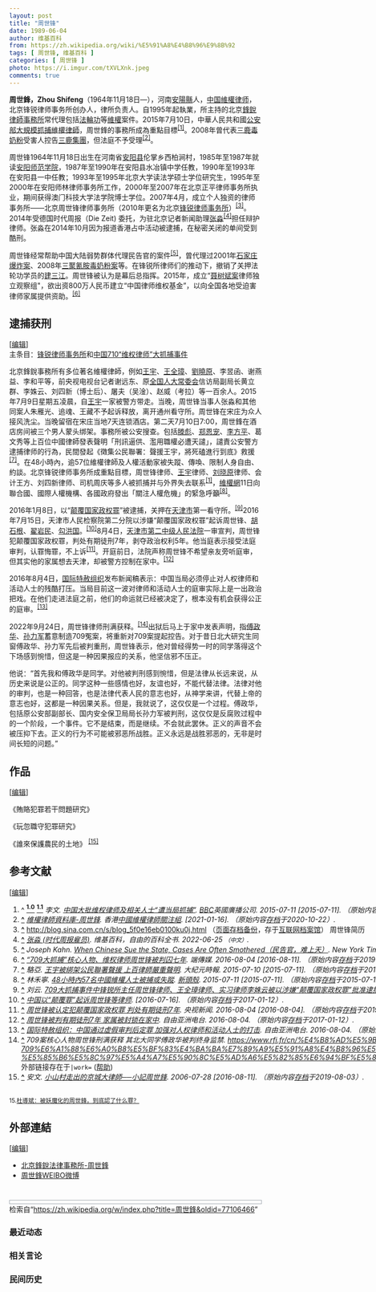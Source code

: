 ```yaml
---
layout: post
title: "周世锋"
date: 1989-06-04
author: 维基百科
from: https://zh.wikipedia.org/wiki/%E5%91%A8%E4%B8%96%E9%8B%92
tags: [ 周世锋, 维基百科 ]
categories: [ 周世锋 ]
photo: https://i.imgur.com/tXVLXnk.jpeg
comments: true
---
```

<div class="mw-content-ltr mw-parser-output" lang="zh" dir="ltr"><style data-mw-deduplicate="TemplateStyles:r83732082">.mw-parser-output .infobox-subbox{padding:0;border:none;margin:-3px;width:auto;min-width:100%;font-size:100%;clear:none;float:none;background-color:transparent}.mw-parser-output .infobox-3cols-child{margin:auto}.mw-parser-output .infobox .navbar{font-size:100%}body.skin-minerva .mw-parser-output .infobox-header,body.skin-minerva .mw-parser-output .infobox-subheader,body.skin-minerva .mw-parser-output .infobox-above,body.skin-minerva .mw-parser-output .infobox-title,body.skin-minerva .mw-parser-output .infobox-image,body.skin-minerva .mw-parser-output .infobox-full-data,body.skin-minerva .mw-parser-output .infobox-below{text-align:center}@media screen{html.skin-theme-clientpref-night .mw-parser-output .infobox-full-data:not(.notheme)>div:not(.notheme)[style]{background:#1f1f23!important;color:#f8f9fa}@media screen and (prefers-color-scheme:dark){html.skin-theme-clientpref-os .mw-parser-output .infobox-full-data:not(.notheme) div:not(.notheme){background:#1f1f23!important;color:#f8f9fa}}html.skin-theme-clientpref-night .mw-parser-output .infobox td div:not(.notheme)[style]{background:transparent!important;color:var(--color-base,#202122)}@media screen and (prefers-color-scheme:dark){html.skin-theme-clientpref-os .mw-parser-output .infobox td div:not(.notheme)[style]{background:transparent!important;color:var(--color-base,#202122)}}html.skin-theme-clientpref-night .mw-parser-output .infobox td div.NavHead:not(.notheme)[style]{background:transparent!important}}@media screen and (prefers-color-scheme:dark){html.skin-theme-clientpref-os .mw-parser-output .infobox td div.NavHead:not(.notheme)[style]{background:transparent!important}}@media(min-width:640px){body.skin--responsive .mw-parser-output .infobox-table{display:table!important}body.skin--responsive .mw-parser-output .infobox-table>caption{display:table-caption!important}body.skin--responsive .mw-parser-output .infobox-table>tbody{display:table-row-group}body.skin--responsive .mw-parser-output .infobox-table tr{display:table-row!important}body.skin--responsive .mw-parser-output .infobox-table th,body.skin--responsive .mw-parser-output .infobox-table td{padding-left:inherit;padding-right:inherit}}</style>
<p><b>周世鋒，Zhou Shifeng</b>（1964年11月18日<span class="useeditintro" title="Template:BLP editintro">—</span>），河南<a href="/wiki/%E5%AE%89%E9%98%B3%E5%8E%BF" title="安阳县">安陽縣</a>人，<a href="/wiki/%E4%B8%AD%E5%8D%8E%E4%BA%BA%E6%B0%91%E5%85%B1%E5%92%8C%E5%9B%BD" title="中华人民共和国">中国</a><a href="/wiki/%E7%B6%AD%E6%AC%8A%E5%BE%8B%E5%B8%AB" class="mw-redirect" title="維權律師">維權律师</a>，北京锋锐律师事务所创办人，律所负责人。自1995年起執業，所主持的北京<a href="/wiki/%E9%94%8B%E9%94%90%E5%BE%8B%E5%B8%88%E4%BA%8B%E5%8A%A1%E6%89%80" title="锋锐律师事务所">鋒銳律師事務所</a>常代理包括<a href="/wiki/%E6%B3%95%E8%BC%AA%E5%8A%9F" class="mw-redirect" title="法輪功">法輪功</a>等<a href="/wiki/%E7%B6%AD%E6%AC%8A" class="mw-redirect" title="維權">維權</a>案件。2015年7月10日，中華人民共和國<a href="/wiki/%E4%B8%AD%E5%8D%8E%E4%BA%BA%E6%B0%91%E5%85%B1%E5%92%8C%E5%9B%BD%E5%85%AC%E5%AE%89%E9%83%A8" title="中华人民共和国公安部">公安部</a><a href="/wiki/%E4%B8%AD%E5%9C%8B710%E3%80%8C%E7%B6%AD%E6%AC%8A%E5%BE%8B%E5%B8%AB%E3%80%8D%E5%A4%A7%E6%8A%93%E6%8D%95%E4%BA%8B%E4%BB%B6" class="mw-redirect" title="中國710「維權律師」大抓捕事件">大規模抓捕維權律師</a>，周世鋒的事務所成為重點目標<sup id="cite_ref-BBC0711_1-0" class="reference"><a href="#cite_note-BBC0711-1"><span class="cite-bracket">[</span>1<span class="cite-bracket">]</span></a></sup>。2008年曾代表<a href="/wiki/2008%E5%B9%B4%E4%B8%AD%E5%9B%BD%E5%A5%B6%E5%88%B6%E5%93%81%E6%B1%A1%E6%9F%93%E4%BA%8B%E4%BB%B6" title="2008年中国奶制品污染事件">三鹿毒奶粉</a>受害人控告<a href="/wiki/%E4%B8%89%E9%B9%BF%E9%9B%86%E5%9B%A2" title="三鹿集团">三鹿集團</a>，但法庭不予受理<sup id="cite_ref-2" class="reference"><a href="#cite_note-2"><span class="cite-bracket">[</span>2<span class="cite-bracket">]</span></a></sup>。
</p>
<meta property="mw:PageProp/toc">
<div class="mw-heading mw-heading2"></div>
<p>周世锋1964年11月18日出生在河南省<a href="/wiki/%E5%AE%89%E9%98%B3%E5%8E%BF" title="安阳县">安阳县</a>伦掌乡西柏涧村，1985年至1987年就读<a href="/wiki/%E5%AE%89%E9%98%B3%E5%B8%88%E8%8C%83%E5%AD%A6%E9%99%A2" title="安阳师范学院">安阳师范学院</a>，1987年至1990年在安阳县水冶镇中学任教，1990年至1993年在安阳县一中任教；1993年至1995年北京大学读法学硕士学位研究生，1995年至2000年在安阳师林律师事务所工作，2000年至2007年在北京正平律师事务所执业，期间获得澳门科技大学法学院博士学位。2007年4月，成立个人独资的律师事务所——北京周世锋律师事务所（2010年更名为北京<a href="/wiki/%E9%94%8B%E9%94%90%E5%BE%8B%E5%B8%88%E4%BA%8B%E5%8A%A1%E6%89%80" title="锋锐律师事务所">锋锐律师事务所</a>）<sup id="cite_ref-3" class="reference"><a href="#cite_note-3"><span class="cite-bracket">[</span>3<span class="cite-bracket">]</span></a></sup>。2014年受德国时代周报（Die Zeit) 委托，为驻北京记者新闻助理<a href="/wiki/%E5%BC%A0%E6%B7%BC_(%E6%97%B6%E4%BB%A3%E5%91%A8%E6%8A%A5%E9%9B%87%E5%91%98)" title="张淼 (时代周报雇员)">张淼</a><sup id="cite_ref-4" class="reference"><a href="#cite_note-4"><span class="cite-bracket">[</span>4<span class="cite-bracket">]</span></a></sup>担任辩护律师。张淼在2014年10月因为报道香港占中活动被逮捕，在秘密关闭的单间受到酷刑。
</p><p>周世锋经常帮助中国大陆弱势群体代理民告官的案件<sup id="cite_ref-5" class="reference"><a href="#cite_note-5"><span class="cite-bracket">[</span>5<span class="cite-bracket">]</span></a></sup>，曾代理过2001年<a href="/wiki/%E9%9D%B3%E5%A6%82%E8%B6%85%E7%88%86%E7%82%B8%E6%A1%88" title="靳如超爆炸案">石家庄爆炸案</a>、2008年<a href="/wiki/2008%E5%B9%B4%E4%B8%AD%E5%9B%BD%E5%A5%B6%E5%88%B6%E5%93%81%E6%B1%A1%E6%9F%93%E4%BA%8B%E4%BB%B6" title="2008年中国奶制品污染事件">三聚氰胺毒奶粉案</a>等。在锋锐所律师们的推动下，撤销了关押法轮功学员的<a href="/wiki/2014%E5%B9%B4%E5%BB%BA%E4%B8%89%E6%B1%9F%E4%BA%8B%E4%BB%B6" title="2014年建三江事件">建三江</a>。周世锋被认为是幕后总指挥。2015年，成立“<a href="/wiki/%E8%81%82%E6%A0%91%E6%96%8C%E6%A1%88" title="聂树斌案">聂树斌案</a>律师独立观察组"，欲出资800万人民币建立“中国律师维权基金”，以向全国各地受迫害律师家属提供资助。<sup id="cite_ref-6" class="reference"><a href="#cite_note-6"><span class="cite-bracket">[</span>6<span class="cite-bracket">]</span></a></sup>
</p>
<div class="mw-heading mw-heading2"><h2 id="逮捕获刑"><span id=".E9.80.AE.E6.8D.95.E8.8E.B7.E5.88.91"></span>逮捕获刑</h2><span class="mw-editsection"><span class="mw-editsection-bracket">[</span><a href="/w/index.php?title=%E5%91%A8%E4%B8%96%E9%8B%92&amp;action=edit&amp;section=2" title="编辑章节：逮捕获刑"><span>编辑</span></a><span class="mw-editsection-bracket">]</span></span></div>
<div role="note" class="hatnote navigation-not-searchable">主条目：<a href="/wiki/%E9%94%8B%E9%94%90%E5%BE%8B%E5%B8%88%E4%BA%8B%E5%8A%A1%E6%89%80" title="锋锐律师事务所">锋锐律师事务所</a>和<a href="/wiki/%E4%B8%AD%E5%9C%8B710%E3%80%8C%E7%B6%AD%E6%AC%8A%E5%BE%8B%E5%B8%AB%E3%80%8D%E5%A4%A7%E6%8A%93%E6%8D%95%E4%BA%8B%E4%BB%B6" class="mw-redirect" title="中國710「維權律師」大抓捕事件">中国710“维权律师”大抓捕事件</a></div>
<p>北京鋒銳事務所有多位著名維權律師，例如<a href="/wiki/%E7%8E%8B%E5%AE%87_(%E4%B8%AD%E5%9C%8B%E5%BE%8B%E5%B8%AB)" class="mw-redirect" title="王宇 (中國律師)">王宇</a>、<a href="/wiki/%E7%8E%8B%E5%85%A8%E7%92%8B" title="王全璋">王全璋</a>、<a href="/wiki/%E5%88%98%E6%99%93%E5%8E%9F" title="刘晓原">劉曉原</a>、李昱函、谢燕益、李和平等，前央视电视台记者谢远东、原<a href="/wiki/%E5%85%A8%E5%9B%BD%E4%BA%BA%E5%A4%A7%E5%B8%B8%E5%A7%94%E4%BC%9A" class="mw-redirect" title="全国人大常委会">全国人大常委会</a>信访局副局长黄立群、李姝云、刘四新（博士后）、屠夫（吴淦）、赵威（考拉）等一百余人。2015年7月9日星期五凌晨，自<a href="/wiki/%E7%8E%8B%E5%AE%87_(%E4%B8%AD%E5%9C%8B%E5%BE%8B%E5%B8%AB)" class="mw-redirect" title="王宇 (中國律師)">王宇</a>一家被警方带走。当晚，周世锋当事人张淼和其他同案人朱雁光、追魂、王藏不予起诉释放，离开通州看守所。周世锋在宋庄为众人接风洗尘。当晚留宿在宋庄当地7天连锁酒店。第二天7月10日7:00，周世鋒在酒店房间被三个男人蒙头绑架。事務所被公安搜查。包括<a href="/wiki/%E6%BB%95%E5%BD%AA" title="滕彪">滕彪</a>、<a href="/wiki/%E9%83%91%E6%81%A9%E5%AE%A0" title="郑恩宠">郑恩宠</a>、<a href="/wiki/%E6%9D%8E%E6%96%B9%E5%B9%B3" title="李方平">李方平</a>、葛文秀等上百位中國律師發表聲明「刑訊逼供、濫用職權必遭天譴」，譴責公安警方逮捕律师的行為，民間發起《徵集公民聯署：聲援王宇，將死磕進行到底》救援<sup id="cite_ref-EPO0710_7-0" class="reference"><a href="#cite_note-EPO0710-7"><span class="cite-bracket">[</span>7<span class="cite-bracket">]</span></a></sup>。在48小時內，逾57位維權律師及人權活動家被失蹤、傳喚、限制人身自由、約談。北京锋锐律师事务所成重點目標，周世锋律师、<a href="/wiki/%E7%8E%8B%E5%AE%87_(%E4%B8%AD%E5%9C%8B%E5%BE%8B%E5%B8%AB)" class="mw-redirect" title="王宇 (中國律師)">王宇</a>律师、<a href="/wiki/%E5%88%98%E6%99%93%E5%8E%9F" title="刘晓原">刘晓原</a>律师、会计王方、刘四新律师、司机周庆等多人被抓捕并与外界失去联系<sup id="cite_ref-BBC0711_1-1" class="reference"><a href="#cite_note-BBC0711-1"><span class="cite-bracket">[</span>1<span class="cite-bracket">]</span></a></sup>，<a href="/wiki/%E7%B6%AD%E6%AC%8A%E7%B6%B2" class="mw-redirect" title="維權網">維權網</a>11日向聯合國、國際人權機構、各國政府發出「關注人權危機」的緊急呼籲<sup id="cite_ref-8" class="reference"><a href="#cite_note-8"><span class="cite-bracket">[</span>8<span class="cite-bracket">]</span></a></sup>。
</p><p>2016年1月8日，以“<a href="/wiki/%E9%A2%A0%E8%A6%86%E5%9B%BD%E5%AE%B6%E6%94%BF%E6%9D%83%E7%BD%AA" title="颠覆国家政权罪">颠覆国家政权罪</a>”被逮捕，关押在<a href="/wiki/%E5%A4%A9%E6%B4%A5%E5%B8%82" title="天津市">天津市</a>第一看守所。<sup id="cite_ref-9" class="reference"><a href="#cite_note-9"><span class="cite-bracket">[</span>9<span class="cite-bracket">]</span></a></sup>2016年7月15日，天津市人民检察院第二分院以涉嫌“颠覆国家政权罪”起诉周世锋、<a href="/wiki/%E8%83%A1%E7%9F%B3%E6%A0%B9" title="胡石根">胡石根</a>、<a href="/w/index.php?title=%E7%BF%9F%E5%B2%A9%E6%B0%91&amp;action=edit&amp;redlink=1" class="new" title="翟岩民（页面不存在）">翟岩民</a>、<a href="/wiki/%E5%8B%BE%E6%B4%AA%E5%9B%BD" title="勾洪国">勾洪国</a>。<sup id="cite_ref-10" class="reference"><a href="#cite_note-10"><span class="cite-bracket">[</span>10<span class="cite-bracket">]</span></a></sup>8月4日，<a href="/wiki/%E5%A4%A9%E6%B4%A5%E5%B8%82%E7%AC%AC%E4%BA%8C%E4%B8%AD%E7%BA%A7%E4%BA%BA%E6%B0%91%E6%B3%95%E9%99%A2" title="天津市第二中级人民法院">天津市第二中级人民法院</a>一审宣判，周世锋犯颠覆国家政权罪，判处有期徒刑7年，剥夺政治权利5年。他当庭表示接受法庭审判，认罪悔罪，不上诉<sup id="cite_ref-11" class="reference"><a href="#cite_note-11"><span class="cite-bracket">[</span>11<span class="cite-bracket">]</span></a></sup>。开庭前日，法院声称周世锋不希望亲友旁听庭审，但其实他的家属想去天津，却被警方控制在家中。<sup id="cite_ref-12" class="reference"><a href="#cite_note-12"><span class="cite-bracket">[</span>12<span class="cite-bracket">]</span></a></sup>
</p><p>2016年8月4日，<a href="/wiki/%E5%9B%BD%E9%99%85%E7%89%B9%E8%B5%A6%E7%BB%84%E7%BB%87" class="mw-redirect" title="国际特赦组织">国际特赦组织</a>发布新闻稿表示：中国当局必须停止对人权律师和活动人士的残酷打压。当局目前这一波对律师和活动人士的庭审实际上是一出政治把戏。在他们走进法庭之前，他们的命运就已经被决定了，根本没有机会获得公正的庭审。<sup id="cite_ref-13" class="reference"><a href="#cite_note-13"><span class="cite-bracket">[</span>13<span class="cite-bracket">]</span></a></sup>
</p><p>2022年9月24日，周世锋律师刑满获释。<sup id="cite_ref-14" class="reference"><a href="#cite_note-14"><span class="cite-bracket">[</span>14<span class="cite-bracket">]</span></a></sup>出狱后马上于家中发表声明，指<a href="/wiki/%E5%82%85%E6%94%BF%E5%8D%8E" title="傅政华">傅政华</a>、<a href="/wiki/%E5%AD%99%E5%8A%9B%E5%86%9B" title="孙力军">孙力军</a>蓄意制造709冤案，将重新对709案提起控告。对于昔日北大研究生同窗傅政华、孙力军先后被判重刑，周世锋表示，他对曾经得势一时的同学落得这个下场感到惋惜，但这是一种因果报应的关系，他坚信邪不压正。
</p><p>他说：“首先我和傅政华是同学。对他被判刑感到惋惜，但是法律从长远来说，从历史来说是公正的。同学这种一些感情也好，友谊也好，不能代替法律。法律对他的审判，也是一种回答，也是法律代表人民的意志也好，从神学来讲，代替上帝的意志也好，这都是一种因果关系。但是，我就说了，这仅仅是一个过程。傅政华，包括原公安部副部长、国内安全保卫局局长孙力军被判刑，这仅仅是反腐败过程中的一个阶段，一个事件。它不是结束，而是继续。不会就此罢休。正义的声音不会被压抑下去。正义的行为不可能被邪恶所战胜。正义永远是战胜邪恶的，无非是时间长短的问题。”
</p>
<div class="mw-heading mw-heading2"><h2 id="作品"><span id=".E4.BD.9C.E5.93.81"></span>作品</h2><span class="mw-editsection"><span class="mw-editsection-bracket">[</span><a href="/w/index.php?title=%E5%91%A8%E4%B8%96%E9%8B%92&amp;action=edit&amp;section=3" title="编辑章节：作品"><span>编辑</span></a><span class="mw-editsection-bracket">]</span></span></div>
<p>《賄賂犯罪若干問題研究》
</p><p>《玩忽職守犯罪研究》
</p><p>《誰來保護農民的土地》
<sup id="cite_ref-15" class="reference"><a href="#cite_note-15"><span class="cite-bracket">[</span>15<span class="cite-bracket">]</span></a></sup>
</p>
<div class="mw-heading mw-heading2"><h2 id="参考文献"><span id=".E5.8F.82.E8.80.83.E6.96.87.E7.8C.AE"></span>参考文献</h2><span class="mw-editsection"><span class="mw-editsection-bracket">[</span><a href="/w/index.php?title=%E5%91%A8%E4%B8%96%E9%8B%92&amp;action=edit&amp;section=4" title="编辑章节：参考文献"><span>编辑</span></a><span class="mw-editsection-bracket">]</span></span></div>
<div class="reflist columns references-column-count references-column-count-2" style="-moz-column-count: 2; -webkit-column-count: 2; column-count: 2; list-style-type: decimal;">
<ol class="references">
<li id="cite_note-BBC0711-1"><span class="mw-cite-backlink">^ <a href="#cite_ref-BBC0711_1-0"><sup><b>1.0</b></sup></a> <a href="#cite_ref-BBC0711_1-1"><sup><b>1.1</b></sup></a></span> <span class="reference-text"><cite class="citation news">李文. <a rel="nofollow" class="external text" href="https://www.bbc.com/zhongwen/simp/china/2015/07/150711_china_lawyers">中国大批维权律师及相关人士“遭当局抓捕”</a>. <a href="/wiki/BBC" class="mw-redirect" title="BBC">BBC</a>英國廣播公司. 2015-07-11 <span class="reference-accessdate"> [<span class="nowrap">2015-07-11</span>]</span>. （原始内容<a rel="nofollow" class="external text" href="https://web.archive.org/web/20150714000504/http://www.bbc.com/zhongwen/simp/china/2015/07/150711_china_lawyers">存档</a>于2015-07-14）.</cite><span title="ctx_ver=Z39.88-2004&amp;rfr_id=info%3Asid%2Fzh.wikipedia.org%3A%E5%91%A8%E4%B8%96%E9%8B%92&amp;rft.atitle=%E4%B8%AD%E5%9B%BD%E5%A4%A7%E6%89%B9%E7%BB%B4%E6%9D%83%E5%BE%8B%E5%B8%88%E5%8F%8A%E7%9B%B8%E5%85%B3%E4%BA%BA%E5%A3%AB%E2%80%9C%E9%81%AD%E5%BD%93%E5%B1%80%E6%8A%93%E6%8D%95%E2%80%9D&amp;rft.au=%E6%9D%8E%E6%96%87&amp;rft.date=2015-07-11&amp;rft.genre=article&amp;rft_id=http%3A%2F%2Fwww.bbc.com%2Fzhongwen%2Fsimp%2Fchina%2F2015%2F07%2F150711_china_lawyers&amp;rft_val_fmt=info%3Aofi%2Ffmt%3Akev%3Amtx%3Ajournal" class="Z3988"><span style="display:none;">&nbsp;</span></span></span>
</li>
<li id="cite_note-2"><span class="mw-cite-backlink"><b><a href="#cite_ref-2">^</a></b></span> <span class="reference-text"><cite class="citation news"><a rel="nofollow" class="external text" href="http://www.chrlawyers.hk/zh-hant/content/周世鋒">維權律師資料庫-周世鋒</a>. 香港<a href="/wiki/%E4%B8%AD%E5%9C%8B%E7%B6%AD%E6%AC%8A%E5%BE%8B%E5%B8%AB%E9%97%9C%E6%B3%A8%E7%B5%84" title="中國維權律師關注組">中國維權律師關注組</a>.  <span class="reference-accessdate"> [<span class="nowrap">2021-01-16</span>]</span>. （原始内容<a rel="nofollow" class="external text" href="https://web.archive.org/web/20201022000309/https://chrlawyers.hk/zh-hant/content/%E5%91%A8%E4%B8%96%E9%8B%92">存档</a>于2020-10-22）.</cite><span title="ctx_ver=Z39.88-2004&amp;rfr_id=info%3Asid%2Fzh.wikipedia.org%3A%E5%91%A8%E4%B8%96%E9%8B%92&amp;rft.atitle=%E7%B6%AD%E6%AC%8A%E5%BE%8B%E5%B8%AB%E8%B3%87%E6%96%99%E5%BA%AB-%E5%91%A8%E4%B8%96%E9%8B%92&amp;rft.genre=article&amp;rft_id=http%3A%2F%2Fwww.chrlawyers.hk%2Fzh-hant%2Fcontent%2F%E5%91%A8%E4%B8%96%E9%8B%92&amp;rft_val_fmt=info%3Aofi%2Ffmt%3Akev%3Amtx%3Ajournal" class="Z3988"><span style="display:none;">&nbsp;</span></span></span>
</li>
<li id="cite_note-3"><span class="mw-cite-backlink"><b><a href="#cite_ref-3">^</a></b></span> <span class="reference-text"><a rel="nofollow" class="external free" href="http://blog.sina.com.cn/s/blog_5f0e16eb0100ku0j.html">http://blog.sina.com.cn/s/blog_5f0e16eb0100ku0j.html</a> （<a rel="nofollow" class="external text" href="//web.archive.org/web/20160822004911/http://blog.sina.com.cn/s/blog_5f0e16eb0100ku0j.html">页面存档备份</a>，存于<a href="/wiki/%E4%BA%92%E8%81%94%E7%BD%91%E6%A1%A3%E6%A1%88%E9%A6%86" title="互联网档案馆">互联网档案馆</a>） 周世锋简历</span>
</li>
<li id="cite_note-4"><span class="mw-cite-backlink"><b><a href="#cite_ref-4">^</a></b></span> <span class="reference-text"><cite class="citation journal"><a class="external text" href="https://zh.wikipedia.org/w/index.php?title=张淼_(时代周报雇员)&amp;oldid=72355411">张淼 (时代周报雇员)</a>. 维基百科，自由的百科全书. 2022-06-25 <span style="font-family: sans-serif; cursor: default; color:var(--color-subtle, #54595d); font-size: 0.8em; bottom: 0.1em; font-weight: bold;" title="连接到中文网页">（中文）</span>.</cite><span title="ctx_ver=Z39.88-2004&amp;rfr_id=info%3Asid%2Fzh.wikipedia.org%3A%E5%91%A8%E4%B8%96%E9%8B%92&amp;rft.atitle=%E5%BC%A0%E6%B7%BC+%28%E6%97%B6%E4%BB%A3%E5%91%A8%E6%8A%A5%E9%9B%87%E5%91%98%29&amp;rft.date=2022-06-25&amp;rft.genre=article&amp;rft.jtitle=%E7%BB%B4%E5%9F%BA%E7%99%BE%E7%A7%91%EF%BC%8C%E8%87%AA%E7%94%B1%E7%9A%84%E7%99%BE%E7%A7%91%E5%85%A8%E4%B9%A6&amp;rft_id=https%3A%2F%2Fzh.wikipedia.org%2Fw%2Findex.php%3Ftitle%3D%E5%BC%A0%E6%B7%BC_%28%E6%97%B6%E4%BB%A3%E5%91%A8%E6%8A%A5%E9%9B%87%E5%91%98%29%26oldid%3D72355411&amp;rft_val_fmt=info%3Aofi%2Ffmt%3Akev%3Amtx%3Ajournal" class="Z3988"><span style="display:none;">&nbsp;</span></span></span>
</li>
<li id="cite_note-5"><span class="mw-cite-backlink"><b><a href="#cite_ref-5">^</a></b></span> <span class="reference-text"><cite class="citation news">Joseph Kahn. <a rel="nofollow" class="external text" href="http://www.nytimes.com/2005/12/28/world/asia/when-chinese-sue-the-state-cases-are-often-smothered.html">When Chinese Sue the State, Cases Are Often Smothered（民告官，难上天）</a>. New York Times. 2005-12-28 <span class="reference-accessdate"> [<span class="nowrap">2016-08-11</span>]</span>. （原始内容<a rel="nofollow" class="external text" href="https://web.archive.org/web/20201019191339/https://www.nytimes.com/2005/12/28/world/asia/when-chinese-sue-the-state-cases-are-often-smothered.html">存档</a>于2020-10-19）.</cite><span title="ctx_ver=Z39.88-2004&amp;rfr_id=info%3Asid%2Fzh.wikipedia.org%3A%E5%91%A8%E4%B8%96%E9%8B%92&amp;rft.atitle=When+Chinese+Sue+the+State%2C+Cases+Are+Often+Smothered%EF%BC%88%E6%B0%91%E5%91%8A%E5%AE%98%EF%BC%8C%E9%9A%BE%E4%B8%8A%E5%A4%A9%EF%BC%89&amp;rft.au=Joseph+Kahn&amp;rft.date=2005-12-28&amp;rft.genre=article&amp;rft_id=http%3A%2F%2Fwww.nytimes.com%2F2005%2F12%2F28%2Fworld%2Fasia%2Fwhen-chinese-sue-the-state-cases-are-often-smothered.html&amp;rft_val_fmt=info%3Aofi%2Ffmt%3Akev%3Amtx%3Ajournal" class="Z3988"><span style="display:none;">&nbsp;</span></span></span>
</li>
<li id="cite_note-6"><span class="mw-cite-backlink"><b><a href="#cite_ref-6">^</a></b></span> <span class="reference-text"><cite class="citation news"><a rel="nofollow" class="external text" href="https://theinitium.com/article/20160804-dailynews-zhou-shifeng/">“709大抓捕”核心人物、维权律师周世锋被判囚七年</a>. 端傳媒. 2016-08-04 <span class="reference-accessdate"> [<span class="nowrap">2016-08-11</span>]</span>. （原始内容<a rel="nofollow" class="external text" href="https://web.archive.org/web/20190801184543/https://theinitium.com/article/20160804-dailynews-zhou-shifeng/">存档</a>于2019-08-01）.</cite><span title="ctx_ver=Z39.88-2004&amp;rfr_id=info%3Asid%2Fzh.wikipedia.org%3A%E5%91%A8%E4%B8%96%E9%8B%92&amp;rft.atitle=%E2%80%9C709%E5%A4%A7%E6%8A%93%E6%8D%95%E2%80%9D%E6%A0%B8%E5%BF%83%E4%BA%BA%E7%89%A9%E3%80%81%E7%BB%B4%E6%9D%83%E5%BE%8B%E5%B8%88%E5%91%A8%E4%B8%96%E9%94%8B%E8%A2%AB%E5%88%A4%E5%9B%9A%E4%B8%83%E5%B9%B4&amp;rft.date=2016-08-04&amp;rft.genre=article&amp;rft_id=https%3A%2F%2Ftheinitium.com%2Farticle%2F20160804-dailynews-zhou-shifeng%2F&amp;rft_val_fmt=info%3Aofi%2Ffmt%3Akev%3Amtx%3Ajournal" class="Z3988"><span style="display:none;">&nbsp;</span></span></span>
</li>
<li id="cite_note-EPO0710-7"><span class="mw-cite-backlink"><b><a href="#cite_ref-EPO0710_7-0">^</a></b></span> <span class="reference-text"><cite class="citation news">駱亞. <a rel="nofollow" class="external text" href="http://www.epochtimes.com/b5/15/7/10/n4477526.htm">王宇被綁架公民聯署聲援 上百律師嚴重聲明</a>. 大紀元時報. 2015-07-10 <span class="reference-accessdate"> [<span class="nowrap">2015-07-11</span>]</span>. （原始内容<a rel="nofollow" class="external text" href="https://web.archive.org/web/20150711003030/http://www.epochtimes.com/b5/15/7/10/n4477526.htm">存档</a>于2015-07-11）.</cite><span title="ctx_ver=Z39.88-2004&amp;rfr_id=info%3Asid%2Fzh.wikipedia.org%3A%E5%91%A8%E4%B8%96%E9%8B%92&amp;rft.atitle=%E7%8E%8B%E5%AE%87%E8%A2%AB%E7%B6%81%E6%9E%B6%E5%85%AC%E6%B0%91%E8%81%AF%E7%BD%B2%E8%81%B2%E6%8F%B4+%E4%B8%8A%E7%99%BE%E5%BE%8B%E5%B8%AB%E5%9A%B4%E9%87%8D%E8%81%B2%E6%98%8E&amp;rft.au=%E9%A7%B1%E4%BA%9E&amp;rft.date=2015-07-10&amp;rft.genre=article&amp;rft_id=http%3A%2F%2Fwww.epochtimes.com%2Fb5%2F15%2F7%2F10%2Fn4477526.htm&amp;rft_val_fmt=info%3Aofi%2Ffmt%3Akev%3Amtx%3Ajournal" class="Z3988"><span style="display:none;">&nbsp;</span></span></span>
</li>
<li id="cite_note-8"><span class="mw-cite-backlink"><b><a href="#cite_ref-8">^</a></b></span> <span class="reference-text"><cite class="citation news">林禾寧. <a rel="nofollow" class="external text" href="http://newtalk.tw/news/view/2015-07-11/62134">48小時內57名中國維權人士被捕或失蹤</a>. <a href="/wiki/%E6%96%B0%E9%A0%AD%E6%AE%BC" class="mw-redirect" title="新頭殼">新頭殼</a>. 2015-07-11 <span class="reference-accessdate"> [<span class="nowrap">2015-07-11</span>]</span>. （原始内容<a rel="nofollow" class="external text" href="https://web.archive.org/web/20150712082304/http://newtalk.tw/news/view/2015-07-11/62134">存档</a>于2015-07-12）.</cite><span title="ctx_ver=Z39.88-2004&amp;rfr_id=info%3Asid%2Fzh.wikipedia.org%3A%E5%91%A8%E4%B8%96%E9%8B%92&amp;rft.atitle=48%E5%B0%8F%E6%99%82%E5%85%A757%E5%90%8D%E4%B8%AD%E5%9C%8B%E7%B6%AD%E6%AC%8A%E4%BA%BA%E5%A3%AB%E8%A2%AB%E6%8D%95%E6%88%96%E5%A4%B1%E8%B9%A4&amp;rft.au=%E6%9E%97%E7%A6%BE%E5%AF%A7&amp;rft.date=2015-07-11&amp;rft.genre=article&amp;rft_id=http%3A%2F%2Fnewtalk.tw%2Fnews%2Fview%2F2015-07-11%2F62134&amp;rft_val_fmt=info%3Aofi%2Ffmt%3Akev%3Amtx%3Ajournal" class="Z3988"><span style="display:none;">&nbsp;</span></span></span>
</li>
<li id="cite_note-9"><span class="mw-cite-backlink"><b><a href="#cite_ref-9">^</a></b></span> <span class="reference-text"><cite class="citation web">刘云. <a rel="nofollow" class="external text" href="http://wqw2010.blogspot.com/2016/01/709_12.html">709大抓捕事件中锋锐所主任周世锋律师、王全璋律师、实习律师李姝云被以涉嫌“颠覆国家政权罪”批准逮捕（图）</a>. 维权网. 2016-01-12 <span class="reference-accessdate"> [<span class="nowrap">2016-02-13</span>]</span>. （原始内容<a rel="nofollow" class="external text" href="https://web.archive.org/web/20160203172241/http://wqw2010.blogspot.com/2016/01/709_12.html">存档</a>于2016-02-03）.</cite><span title="ctx_ver=Z39.88-2004&amp;rfr_id=info%3Asid%2Fzh.wikipedia.org%3A%E5%91%A8%E4%B8%96%E9%8B%92&amp;rft.au=%E5%88%98%E4%BA%91&amp;rft.btitle=709%E5%A4%A7%E6%8A%93%E6%8D%95%E4%BA%8B%E4%BB%B6%E4%B8%AD%E9%94%8B%E9%94%90%E6%89%80%E4%B8%BB%E4%BB%BB%E5%91%A8%E4%B8%96%E9%94%8B%E5%BE%8B%E5%B8%88%E3%80%81%E7%8E%8B%E5%85%A8%E7%92%8B%E5%BE%8B%E5%B8%88%E3%80%81%E5%AE%9E%E4%B9%A0%E5%BE%8B%E5%B8%88%E6%9D%8E%E5%A7%9D%E4%BA%91%E8%A2%AB%E4%BB%A5%E6%B6%89%E5%AB%8C%E2%80%9C%E9%A2%A0%E8%A6%86%E5%9B%BD%E5%AE%B6%E6%94%BF%E6%9D%83%E7%BD%AA%E2%80%9D%E6%89%B9%E5%87%86%E9%80%AE%E6%8D%95%EF%BC%88%E5%9B%BE%EF%BC%89&amp;rft.date=2016-01-12&amp;rft.genre=unknown&amp;rft.pub=%E7%BB%B4%E6%9D%83%E7%BD%91&amp;rft_id=http%3A%2F%2Fwqw2010.blogspot.com%2F2016%2F01%2F709_12.html&amp;rft_val_fmt=info%3Aofi%2Ffmt%3Akev%3Amtx%3Abook" class="Z3988"><span style="display:none;">&nbsp;</span></span></span>
</li>
<li id="cite_note-10"><span class="mw-cite-backlink"><b><a href="#cite_ref-10">^</a></b></span> <span class="reference-text"><cite class="citation web"><a rel="nofollow" class="external text" href="http://www.voachinese.com/a/china-rights-20160715/3419829.html">中国以“颠覆罪”起诉周世锋等律师</a>.  <span class="reference-accessdate"> [<span class="nowrap">2016-07-16</span>]</span>. （原始内容<a rel="nofollow" class="external text" href="https://web.archive.org/web/20170112064612/http://www.voachinese.com/a/china-rights-20160715/3419829.html">存档</a>于2017-01-12）.</cite><span title="ctx_ver=Z39.88-2004&amp;rfr_id=info%3Asid%2Fzh.wikipedia.org%3A%E5%91%A8%E4%B8%96%E9%8B%92&amp;rft.btitle=%E4%B8%AD%E5%9B%BD%E4%BB%A5%E2%80%9C%E9%A2%A0%E8%A6%86%E7%BD%AA%E2%80%9D%E8%B5%B7%E8%AF%89%E5%91%A8%E4%B8%96%E9%94%8B%E7%AD%89%E5%BE%8B%E5%B8%88&amp;rft.genre=unknown&amp;rft_id=http%3A%2F%2Fwww.voachinese.com%2Fa%2Fchina-rights-20160715%2F3419829.html&amp;rft_val_fmt=info%3Aofi%2Ffmt%3Akev%3Amtx%3Abook" class="Z3988"><span style="display:none;">&nbsp;</span></span></span>
</li>
<li id="cite_note-11"><span class="mw-cite-backlink"><b><a href="#cite_ref-11">^</a></b></span> <span class="reference-text"><cite class="citation news"><a rel="nofollow" class="external text" href="http://news.qq.com/a/20160804/025811.htm">周世锋被认定犯颠覆国家政权罪 判处有期徒刑7年</a>. 央视新闻. 2016-08-04 <span class="reference-accessdate"> [<span class="nowrap">2016-08-04</span>]</span>. （原始内容<a rel="nofollow" class="external text" href="https://web.archive.org/web/20191111123226/https://news.qq.com/a/20160804/025811.htm">存档</a>于2019-11-11）.</cite><span title="ctx_ver=Z39.88-2004&amp;rfr_id=info%3Asid%2Fzh.wikipedia.org%3A%E5%91%A8%E4%B8%96%E9%8B%92&amp;rft.atitle=%E5%91%A8%E4%B8%96%E9%94%8B%E8%A2%AB%E8%AE%A4%E5%AE%9A%E7%8A%AF%E9%A2%A0%E8%A6%86%E5%9B%BD%E5%AE%B6%E6%94%BF%E6%9D%83%E7%BD%AA+%E5%88%A4%E5%A4%84%E6%9C%89%E6%9C%9F%E5%BE%92%E5%88%917%E5%B9%B4&amp;rft.date=2016-08-04&amp;rft.genre=article&amp;rft_id=http%3A%2F%2Fnews.qq.com%2Fa%2F20160804%2F025811.htm&amp;rft_val_fmt=info%3Aofi%2Ffmt%3Akev%3Amtx%3Ajournal" class="Z3988"><span style="display:none;">&nbsp;</span></span></span>
</li>
<li id="cite_note-12"><span class="mw-cite-backlink"><b><a href="#cite_ref-12">^</a></b></span> <span class="reference-text"><cite class="citation web"><a rel="nofollow" class="external text" href="http://www.rfa.org/mandarin/yataibaodao/renquanfazhi/yf1-08042016102635.html">周世锋被判有期徒刑7年 家属被封锁在家中</a>. 自由亚洲电台. 2016-08-04. （原始内容<a rel="nofollow" class="external text" href="https://web.archive.org/web/20170112052802/http://www.rfa.org/mandarin/yataibaodao/renquanfazhi/yf1-08042016102635.html">存档</a>于2017-01-12）.</cite><span title="ctx_ver=Z39.88-2004&amp;rfr_id=info%3Asid%2Fzh.wikipedia.org%3A%E5%91%A8%E4%B8%96%E9%8B%92&amp;rft.btitle=%E5%91%A8%E4%B8%96%E9%94%8B%E8%A2%AB%E5%88%A4%E6%9C%89%E6%9C%9F%E5%BE%92%E5%88%917%E5%B9%B4+%E5%AE%B6%E5%B1%9E%E8%A2%AB%E5%B0%81%E9%94%81%E5%9C%A8%E5%AE%B6%E4%B8%AD&amp;rft.date=2016-08-04&amp;rft.genre=unknown&amp;rft.pub=%E8%87%AA%E7%94%B1%E4%BA%9A%E6%B4%B2%E7%94%B5%E5%8F%B0&amp;rft_id=http%3A%2F%2Fwww.rfa.org%2Fmandarin%2Fyataibaodao%2Frenquanfazhi%2Fyf1-08042016102635.html&amp;rft_val_fmt=info%3Aofi%2Ffmt%3Akev%3Amtx%3Abook" class="Z3988"><span style="display:none;">&nbsp;</span></span></span>
</li>
<li id="cite_note-13"><span class="mw-cite-backlink"><b><a href="#cite_ref-13">^</a></b></span> <span class="reference-text"><cite class="citation web"><a rel="nofollow" class="external text" href="http://www.rfa.org/mandarin/Xinwen/9-08042016134824.html">国际特赦组织：中国通过虚假审判后定罪 加强对人权律师和活动人士的打击</a>. 自由亚洲电台. 2016-08-04. （原始内容<a rel="nofollow" class="external text" href="https://web.archive.org/web/20191031001640/https://www.rfa.org/mandarin/Xinwen/9-08042016134824.html">存档</a>于2019-10-31）.</cite><span title="ctx_ver=Z39.88-2004&amp;rfr_id=info%3Asid%2Fzh.wikipedia.org%3A%E5%91%A8%E4%B8%96%E9%8B%92&amp;rft.btitle=%E5%9B%BD%E9%99%85%E7%89%B9%E8%B5%A6%E7%BB%84%E7%BB%87%EF%BC%9A%E4%B8%AD%E5%9B%BD%E9%80%9A%E8%BF%87%E8%99%9A%E5%81%87%E5%AE%A1%E5%88%A4%E5%90%8E%E5%AE%9A%E7%BD%AA+%E5%8A%A0%E5%BC%BA%E5%AF%B9%E4%BA%BA%E6%9D%83%E5%BE%8B%E5%B8%88%E5%92%8C%E6%B4%BB%E5%8A%A8%E4%BA%BA%E5%A3%AB%E7%9A%84%E6%89%93%E5%87%BB&amp;rft.date=2016-08-04&amp;rft.genre=unknown&amp;rft.pub=%E8%87%AA%E7%94%B1%E4%BA%9A%E6%B4%B2%E7%94%B5%E5%8F%B0&amp;rft_id=http%3A%2F%2Fwww.rfa.org%2Fmandarin%2FXinwen%2F9-08042016134824.html&amp;rft_val_fmt=info%3Aofi%2Ffmt%3Akev%3Amtx%3Abook" class="Z3988"><span style="display:none;">&nbsp;</span></span></span>
</li>
<li id="cite_note-14"><span class="mw-cite-backlink"><b><a href="#cite_ref-14">^</a></b></span> <span class="reference-text"><cite class="citation news">709案核心人物周世锋刑满获释  其北大同学傅政华被判终身监禁. <a rel="nofollow" class="external free" href="https://www.rfi.fr/cn/%E4%B8%AD%E5%9B%BD/20220924-709%E6%A1%88%E6%A0%B8%E5%BF%83%E4%BA%BA%E7%89%A9%E5%91%A8%E4%B8%96%E5%B3%B0%E5%88%91%E6%BB%A1%E8%8E%B7%E9%87%8A-%E5%85%B6%E5%8C%97%E5%A4%A7%E5%90%8C%E5%AD%A6%E5%82%85%E6%94%BF%E5%8D%8E%E8%A2%AB%E5%88%A4%E7%BB%88%E8%BA%AB%E7%9B%91%E7%A6%81">https://www.rfi.fr/cn/%E4%B8%AD%E5%9B%BD/20220924-709%E6%A1%88%E6%A0%B8%E5%BF%83%E4%BA%BA%E7%89%A9%E5%91%A8%E4%B8%96%E5%B3%B0%E5%88%91%E6%BB%A1%E8%8E%B7%E9%87%8A-%E5%85%B6%E5%8C%97%E5%A4%A7%E5%90%8C%E5%AD%A6%E5%82%85%E6%94%BF%E5%8D%8E%E8%A2%AB%E5%88%A4%E7%BB%88%E8%BA%AB%E7%9B%91%E7%A6%81</a>.</cite><span title="ctx_ver=Z39.88-2004&amp;rfr_id=info%3Asid%2Fzh.wikipedia.org%3A%E5%91%A8%E4%B8%96%E9%8B%92&amp;rft.atitle=709%E6%A1%88%E6%A0%B8%E5%BF%83%E4%BA%BA%E7%89%A9%E5%91%A8%E4%B8%96%E9%94%8B%E5%88%91%E6%BB%A1%E8%8E%B7%E9%87%8A+%E5%85%B6%E5%8C%97%E5%A4%A7%E5%90%8C%E5%AD%A6%E5%82%85%E6%94%BF%E5%8D%8E%E8%A2%AB%E5%88%A4%E7%BB%88%E8%BA%AB%E7%9B%91%E7%A6%81&amp;rft.genre=article&amp;rft.jtitle=https%3A%2F%2Fwww.rfi.fr%2Fcn%2F%25E4%25B8%25AD%25E5%259B%25BD%2F20220924-709%25E6%25A1%2588%25E6%25A0%25B8%25E5%25BF%2583%25E4%25BA%25BA%25E7%2589%25A9%25E5%2591%25A8%25E4%25B8%2596%25E5%25B3%25B0%25E5%2588%2591%25E6%25BB%25A1%25E8%258E%25B7%25E9%2587%258A-%25E5%2585%25B6%25E5%258C%2597%25E5%25A4%25A7%25E5%2590%258C%25E5%25AD%25A6%25E5%2582%2585%25E6%2594%25BF%25E5%258D%258E%25E8%25A2%25AB%25E5%2588%25A4%25E7%25BB%2588%25E8%25BA%25AB%25E7%259B%2591%25E7%25A6%2581&amp;rft_val_fmt=info%3Aofi%2Ffmt%3Akev%3Amtx%3Ajournal" class="Z3988"><span style="display:none;">&nbsp;</span></span> <span style="font-size:100%" class="error citation-comment">外部链接存在于<code style="color:inherit; border:inherit; padding:inherit;">|work=</code> (<a href="/wiki/Help:%E5%BC%95%E6%96%87%E6%A0%BC%E5%BC%8F1%E9%94%99%E8%AF%AF#param_has_ext_link" title="Help:引文格式1错误">帮助</a>)</span></span>
</li>
<li id="cite_note-15"><span class="mw-cite-backlink"><b><a href="#cite_ref-15">^</a></b></span> <span class="reference-text"><cite class="citation news">安文. <a rel="nofollow" class="external text" href="http://mypaper.pchome.com.tw/qindao/post/1272118421">小山村走出的京城大律師──小記周世鋒</a>. 2006-07-28 <span class="reference-accessdate"> [<span class="nowrap">2016-08-11</span>]</span>. （原始内容<a rel="nofollow" class="external text" href="https://web.archive.org/web/20190803083542/http://mypaper.pchome.com.tw/qindao/post/1272118421">存档</a>于2019-08-03）.</cite><span title="ctx_ver=Z39.88-2004&amp;rfr_id=info%3Asid%2Fzh.wikipedia.org%3A%E5%91%A8%E4%B8%96%E9%8B%92&amp;rft.atitle=%E5%B0%8F%E5%B1%B1%E6%9D%91%E8%B5%B0%E5%87%BA%E7%9A%84%E4%BA%AC%E5%9F%8E%E5%A4%A7%E5%BE%8B%E5%B8%AB%E2%94%80%E2%94%80%E5%B0%8F%E8%A8%98%E5%91%A8%E4%B8%96%E9%8B%92&amp;rft.au=%E5%AE%89%E6%96%87&amp;rft.date=2006-07-28&amp;rft.genre=article&amp;rft_id=http%3A%2F%2Fmypaper.pchome.com.tw%2Fqindao%2Fpost%2F1272118421&amp;rft_val_fmt=info%3Aofi%2Ffmt%3Akev%3Amtx%3Ajournal" class="Z3988"><span style="display:none;">&nbsp;</span></span></span>
</li>
</ol></div>           <p><small>15.<a href="/w/index.php?title=%E6%9D%9C%E5%B0%8E%E6%96%8C%EF%BC%9A%E8%A2%AB%E5%A6%96%E9%AD%94%E5%8C%96%E7%9A%84%E5%91%A8%E4%B8%96%E9%8B%92%EF%BC%8C%E5%88%B0%E5%BA%95%E8%AA%8D%E4%BA%86%E4%BB%80%E4%B9%88%E7%BD%AA%EF%BC%9F&amp;action=edit&amp;redlink=1" class="new" title="杜導斌：被妖魔化的周世鋒，到底認了什么罪？（页面不存在）">杜導斌：被妖魔化的周世鋒，到底認了什么罪？</a></small>
</p><div class="mw-heading mw-heading2"><h2 id="外部連結"><span id=".E5.A4.96.E9.83.A8.E9.80.A3.E7.B5.90"></span>外部連結</h2><span class="mw-editsection"><span class="mw-editsection-bracket">[</span><a href="/w/index.php?title=%E5%91%A8%E4%B8%96%E9%8B%92&amp;action=edit&amp;section=5" title="编辑章节：外部連結"><span>编辑</span></a><span class="mw-editsection-bracket">]</span></span></div>
<ul><li><a rel="nofollow" class="external text" href="https://web.archive.org/web/20150721045110/http://www.frlawyer.com/LawyerInfo.aspx?m=20141010134831263092&amp;n=20141114154500773998">北京鋒銳法律事務所-周世鋒</a></li>
<li><a rel="nofollow" class="external text" href="http://www.weibo.com/u/2241841747">周世鋒WEIBO微博</a></li></ul>
<div style="clear: both; height: 1em"></div>
<div class="navbox-styles"><style data-mw-deduplicate="TemplateStyles:r84265675">.mw-parser-output .hlist dl,.mw-parser-output .hlist ol,.mw-parser-output .hlist ul{margin:0;padding:0}.mw-parser-output .hlist dd,.mw-parser-output .hlist dt,.mw-parser-output .hlist li{margin:0;display:inline}.mw-parser-output .hlist.inline,.mw-parser-output .hlist.inline dl,.mw-parser-output .hlist.inline ol,.mw-parser-output .hlist.inline ul,.mw-parser-output .hlist dl dl,.mw-parser-output .hlist dl ol,.mw-parser-output .hlist dl ul,.mw-parser-output .hlist ol dl,.mw-parser-output .hlist ol ol,.mw-parser-output .hlist ol ul,.mw-parser-output .hlist ul dl,.mw-parser-output .hlist ul ol,.mw-parser-output .hlist ul ul{display:inline}.mw-parser-output .hlist .mw-empty-li{display:none}.mw-parser-output .hlist dt::after{content:" :"}.mw-parser-output .hlist dd::after,.mw-parser-output .hlist li::after{content:" · ";font-weight:bold}.mw-parser-output .hlist-pipe dd::after,.mw-parser-output .hlist-pipe li::after{content:" | ";font-weight:normal}.mw-parser-output .hlist-hyphen dd::after,.mw-parser-output .hlist-hyphen li::after{content:" - ";font-weight:normal}.mw-parser-output .hlist-comma dd::after,.mw-parser-output .hlist-comma li::after{content:"、";font-weight:normal}.mw-parser-output .hlist dd:last-child::after,.mw-parser-output .hlist dt:last-child::after,.mw-parser-output .hlist li:last-child::after{content:none}.mw-parser-output .hlist ol{counter-reset:listitem}.mw-parser-output .hlist ol>li{counter-increment:listitem}.mw-parser-output .hlist ol>li::before{content:" "counter(listitem)"\a0 "}.mw-parser-output .hlist dd ol>li:first-child::before,.mw-parser-output .hlist dt ol>li:first-child::before,.mw-parser-output .hlist li ol>li:first-child::before{content:"（"counter(listitem)"\a0 "}.mw-parser-output ul.cslist,.mw-parser-output ul.sslist{margin:0;padding:0;display:inline-block;list-style:none}.mw-parser-output .cslist li,.mw-parser-output .sslist li{margin:0;display:inline-block}.mw-parser-output .cslist li::after{content:"，"}.mw-parser-output .sslist li::after{content:"；"}.mw-parser-output .cslist li:last-child::after,.mw-parser-output .sslist li:last-child::after{content:none}</style><style data-mw-deduplicate="TemplateStyles:r84261037">.mw-parser-output .navbox{box-sizing:border-box;border:1px solid #a2a9b1;width:100%;clear:both;font-size:88%;text-align:center;padding:1px;margin:1em auto 0}.mw-parser-output .navbox .navbox{margin-top:0}.mw-parser-output .navbox+.navbox,.mw-parser-output .navbox+.navbox-styles+.navbox{margin-top:-1px}.mw-parser-output .navbox-inner,.mw-parser-output .navbox-subgroup{width:100%}.mw-parser-output .navbox-group,.mw-parser-output .navbox-title,.mw-parser-output .navbox-abovebelow{text-align:center;padding-left:1em;padding-right:1em}.mw-parser-output .navbox-group{white-space:nowrap;text-align:right}.mw-parser-output .navbox,.mw-parser-output .navbox-subgroup{background-color:#fdfdfd}.mw-parser-output .navbox-list{border-color:#fdfdfd}.mw-parser-output .navbox-list-with-group{text-align:left;border-left-width:2px;border-left-style:solid}.mw-parser-output tr+tr>.navbox-abovebelow,.mw-parser-output tr+tr>.navbox-group,.mw-parser-output tr+tr>.navbox-image,.mw-parser-output tr+tr>.navbox-list{border-top:2px solid #fdfdfd}.mw-parser-output .navbox-title{background-color:#ccf;position:relative}.mw-parser-output .navbox-abovebelow,.mw-parser-output .navbox-group,.mw-parser-output .navbox-subgroup .navbox-title{background-color:#ddf}.mw-parser-output .navbox-subgroup .navbox-group,.mw-parser-output .navbox-subgroup .navbox-abovebelow{background-color:#e6e6ff}.mw-parser-output .navbox-even{background-color:#f7f7f7}.mw-parser-output .navbox-odd{background-color:transparent}.mw-parser-output .navbox .hlist td dl,.mw-parser-output .navbox .hlist td ol,.mw-parser-output .navbox .hlist td ul,.mw-parser-output .navbox td.hlist dl,.mw-parser-output .navbox td.hlist ol,.mw-parser-output .navbox td.hlist ul{padding:0.125em 0}.mw-parser-output .navbox .navbar{display:block;font-size:100%}.mw-parser-output .navbox-title .navbar{float:left;text-align:left;margin-right:0.5em;width:auto;padding-left:0.2em;position:absolute;left:1em}.mw-parser-output .navbox .mw-collapsible-toggle{margin-left:0.5em;position:absolute;right:1em}body.skin--responsive .mw-parser-output .navbox-image img{max-width:none!important}@media print{body.ns-0 .mw-parser-output .navbox{display:none!important}}</style></div><div role="navigation" class="navbox" aria-labelledby="中國大陸維權運動：中国大陸维权律师" style="padding:3px"></div>
<!-- 
NewPP limit report
Parsed by mw‐api‐int.codfw.main‐f6996f96‐jppqr
Cached time: 20241031154321
Cache expiry: 2592000
Reduced expiry: false
Complications: [show‐toc]
CPU time usage: 0.459 seconds
Real time usage: 0.558 seconds
Preprocessor visited node count: 3378/1000000
Post‐expand include size: 75879/2097152 bytes
Template argument size: 2755/2097152 bytes
Highest expansion depth: 20/100
Expensive parser function count: 0/500
Unstrip recursion depth: 0/20
Unstrip post‐expand size: 31682/5000000 bytes
Lua time usage: 0.226/10.000 seconds
Lua memory usage: 4307573/52428800 bytes
Number of Wikibase entities loaded: 1/400
-->
<!--
Transclusion expansion time report (%,ms,calls,template)
100.00%  472.824      1 -total
 37.39%  176.796      1 Template:Infobox_Person
 29.34%  138.736      1 Template:Infobox_person/core
 29.01%  137.162      1 Template:Reflist
 25.58%  120.943      1 Template:Infobox
 21.43%  101.304      1 Template:中國維權律師
 20.60%   97.382      1 Template:Navbox
 19.25%   91.018      9 Template:Cite_news
  8.88%   41.972      5 Template:Br_separated_entries
  6.68%   31.601      1 Template:Wikidata_image
-->

<!-- Saved in parser cache with key zhwiki:pcache:idhash:4858169-0!canonical!zh and timestamp 20241031154321 and revision id 77106466. Rendering was triggered because: api-parse
 -->
</div><!--esi <esi:include src="/esitest-fa8a495983347898/content" /> --><noscript><img src="https://login.wikimedia.org/wiki/Special:CentralAutoLogin/start?type=1x1" alt="" width="1" height="1" style="border: none; position: absolute;"></noscript>
<div class="printfooter" data-nosnippet="">检索自“<a dir="ltr" href="https://zh.wikipedia.org/w/index.php?title=周世鋒&amp;oldid=77106466">https://zh.wikipedia.org/w/index.php?title=周世鋒&amp;oldid=77106466</a>”</div><div id="recent-news"><h3>最近动态</h3><ul></ul></div><div id="open-opinion"><h3>相关言论</h3><ul></ul></div><div id="mjls-record"><h3>民间历史</h3><ul></ul></div>